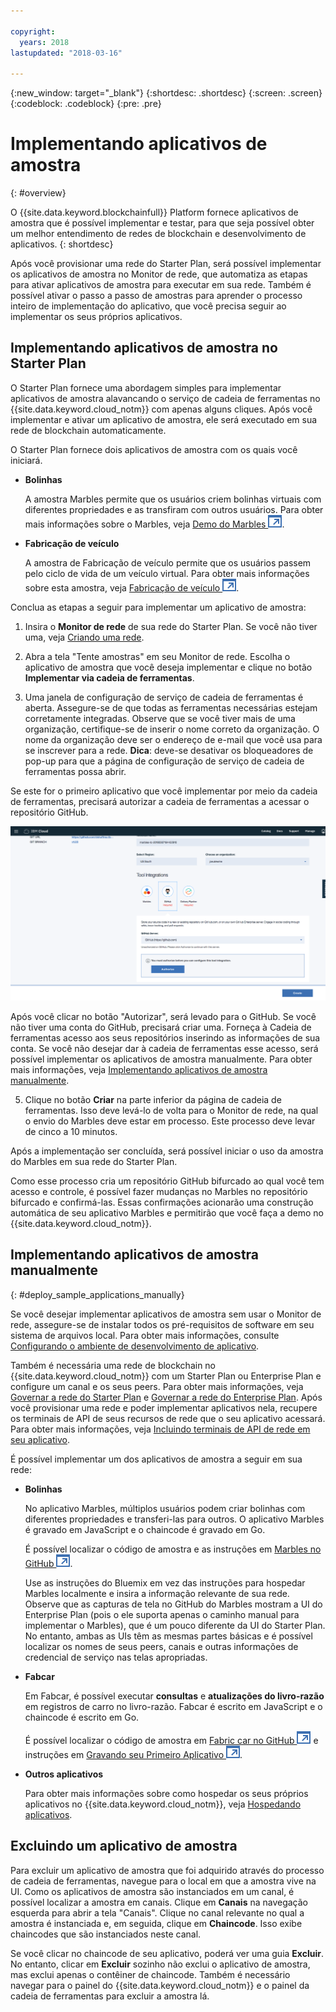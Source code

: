 ```yaml
---

copyright:
  years: 2018
lastupdated: "2018-03-16"

---
```


{:new_window: target="_blank"}
{:shortdesc: .shortdesc}
{:screen: .screen}
{:codeblock: .codeblock}
{:pre: .pre}

# Implementando aplicativos de amostra
{: #overview}

O {{site.data.keyword.blockchainfull}} Platform fornece aplicativos de amostra que é possível implementar e testar, para que seja possível obter um melhor entendimento de redes de blockchain e desenvolvimento de aplicativos.
{: shortdesc}

Após você provisionar uma rede do Starter Plan, será possível implementar os aplicativos de amostra no Monitor de rede, que automatiza as etapas para ativar aplicativos de amostra para executar em sua rede. Também é possível ativar o passo a passo de amostras para aprender o processo inteiro de implementação do aplicativo, que você precisa seguir ao implementar os seus próprios aplicativos.

## Implementando aplicativos de amostra no Starter Plan

O Starter Plan fornece uma abordagem simples para implementar aplicativos de amostra alavancando o serviço de cadeia de ferramentas no {{site.data.keyword.cloud_notm}} com apenas alguns cliques. Após você implementar e ativar um aplicativo de amostra, ele será executado em sua rede de blockchain automaticamente.

O Starter Plan fornece dois aplicativos de amostra com os quais você iniciará.

* **Bolinhas**

  A amostra Marbles permite que os usuários criem bolinhas virtuais com diferentes propriedades e as transfiram com outros usuários. Para obter mais informações sobre o Marbles, veja [Demo do Marbles ![Ícone de link externo](../images/external_link.svg "Ícone de link externo")](https://github.com/IBM-Blockchain/marbles).

* **Fabricação de veículo**

  A amostra de Fabricação de veículo permite que os usuários passem pelo ciclo de vida de um veículo virtual. Para obter mais informações sobre esta amostra, veja [Fabricação de veículo ![Ícone de link externo](../images/external_link.svg "Ícone de link externo")](https://github.com/IBM-Blockchain/vehicle-manufacture). 

Conclua as etapas a seguir para implementar um aplicativo de amostra:

1. Insira o **Monitor de rede** de sua rede do Starter Plan. Se você não tiver uma, veja [Criando uma rede](../get_start_starter_plan.html#creating-a-network).

2. Abra a tela "Tente amostras" em seu Monitor de rede. Escolha o aplicativo de amostra que você deseja implementar e clique no botão **Implementar via cadeia de ferramentas**.
<!--
    ![sampleappflow0](../images/sampleappflow0.png)
-->
3. Uma janela de configuração de serviço de cadeia de ferramentas é aberta. Assegure-se de que todas as ferramentas necessárias estejam corretamente integradas. Observe que se você tiver mais de uma organização, certifique-se de inserir o nome correto da organização. O nome da organização deve ser o endereço de e-mail que você usa para se inscrever para a rede.
    **Dica**: deve-se desativar os bloqueadores de pop-up para que a página de configuração de serviço de cadeia de ferramentas possa abrir.
<!--
    ![sampleappflow1](../images/sampleappflow1.png)
-->
  Se este for o primeiro aplicativo que você implementar por meio da cadeia de ferramentas, precisará autorizar a cadeia de ferramentas a acessar o repositório GitHub.

  ![sampleappflow2](../images/sampleappflow2.png)

  Após você clicar no botão "Autorizar", será levado para o GitHub. Se você não tiver uma conta do GitHub, precisará criar uma. Forneça à Cadeia de ferramentas acesso aos seus repositórios inserindo as informações de sua conta. Se você não desejar dar à cadeia de ferramentas esse acesso, será possível implementar os aplicativos de amostra manualmente. Para obter mais informações, veja [Implementando aplicativos de amostra manualmente](#deploy_sample_applications_manually).

5. Clique no botão **Criar** na parte inferior da página de cadeia de ferramentas. Isso deve levá-lo de volta para o Monitor de rede, na qual o envio do Marbles deve estar em processo. Este processo deve levar de cinco a 10 minutos.
<!--
    ![sampleappflow3](../images/sampleappflow3.png)
-->
Após a implementação ser concluída, será possível iniciar o uso da amostra do Marbles em sua rede do Starter Plan.

Como esse processo cria um repositório GitHub bifurcado ao qual você tem acesso e controle, é possível fazer mudanças no Marbles no repositório bifurcado e confirmá-las. Essas confirmações acionarão uma construção automática de seu aplicativo Marbles e permitirão que você faça a demo no {{site.data.keyword.cloud_notm}}.

## Implementando aplicativos de amostra manualmente
{: #deploy_sample_applications_manually}

Se você desejar implementar aplicativos de amostra sem usar o Monitor de rede, assegure-se de instalar todos os pré-requisitos de software em seu sistema de arquivos local. Para obter mais informações, consulte [Configurando o ambiente de desenvolvimento de aplicativo](../v10_application.html#setting-up-application-development-environment).

Também é necessária uma rede de blockchain no {{site.data.keyword.cloud_notm}} com um Starter Plan ou Enterprise Plan e configure um canal e os seus peers. Para obter mais informações, veja [Governar a rede do Starter Plan](../get_start_starter_plan.html) e [Governar a rede do Enterprise Plan](../get_start.html). Após você provisionar uma rede e poder implementar aplicativos nela, recupere os terminais de API de seus recursos de rede que o seu aplicativo acessará. Para obter mais informações, veja [Incluindo terminais de API de rede em seu aplicativo](../v10_application.html#adding-network-api-endpoints-to-your-application).

É possível implementar um dos aplicativos de amostra a seguir em sua rede:

- **Bolinhas**

  No aplicativo Marbles, múltiplos usuários podem criar bolinhas com diferentes propriedades e transferi-las para outros. O aplicativo Marbles é gravado em JavaScript e o chaincode é gravado em Go.

  É possível localizar o código de amostra e as instruções em [Marbles no GitHub ![Ícone de link externo](../images/external_link.svg "Ícone de link externo")](https://github.com/IBM-Blockchain/marbles).

  Use as instruções do Bluemix em vez das instruções para hospedar Marbles localmente e insira a informação relevante de sua rede. Observe que as capturas de tela no GitHub do Marbles mostram a UI do Enterprise Plan (pois o ele suporta apenas o caminho manual para implementar o Marbles), que é um pouco diferente da UI do Starter Plan. No entanto, ambas as UIs têm as mesmas partes básicas e é possível localizar os nomes de seus peers, canais e outras informações de credencial de serviço nas telas apropriadas.

- **Fabcar**

  Em Fabcar, é possível executar **consultas** e **atualizações do livro-razão** em registros de carro no livro-razão. Fabcar é escrito em JavaScript e o chaincode é escrito em Go.

  É possível localizar o código de amostra em [Fabric car no GitHub ![Ícone de link externo](../images/external_link.svg "Ícone de link externo")](https://github.com/hyperledger/fabric-samples/tree/release/fabcar) e instruções em [Gravando seu Primeiro Aplicativo ![Ícone de link externo](../images/external_link.svg "Ícone de link externo")](http://hyperledger-fabric.readthedocs.io/en/latest/write_first_app.html).

- **Outros aplicativos**

  Para obter mais informações sobre como hospedar os seus próprios aplicativos no {{site.data.keyword.cloud_notm}}, veja [Hospedando aplicativos](../v10_application.html#hosting-applications).

## Excluindo um aplicativo de amostra

Para excluir um aplicativo de amostra que foi adquirido através do processo de cadeia de ferramentas, navegue para o local em que a amostra vive na UI. Como os aplicativos de amostra são instanciados em um canal, é possível localizar a amostra em canais. Clique em **Canais** na navegação esquerda para abrir a tela "Canais". Clique no canal relevante no qual a amostra é instanciada e, em seguida, clique em **Chaincode**. Isso exibe chaincodes que são instanciados neste canal.

Se você clicar no chaincode de seu aplicativo, poderá ver uma guia **Excluir**. No entanto, clicar em **Excluir** sozinho não exclui o aplicativo de amostra, mas exclui apenas o contêiner de chaincode. Também é necessário navegar para o painel do {{site.data.keyword.cloud_notm}} e o painel da cadeia de ferramentas para excluir a amostra lá.
